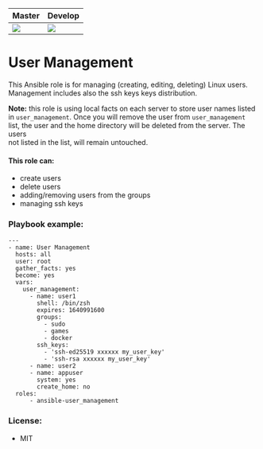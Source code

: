 | Master | Develop |
|:-------|:--------|
|[![](https://github.com/MonolithProjects/ansible-user_management/workflows/Test%20build/badge.svg?branch=master)](https://github.com/MonolithProjects/ansible-user_management/actions)|[![](https://github.com/MonolithProjects/ansible-user_management/workflows/Test%20build/badge.svg?branch=develop)](https://github.com/MonolithProjects/ansible-user_management/actions)|

# User Management
This Ansible role is for managing (creating, editing, deleting) Linux users.
Management includes also the ssh keys keys distribution.

**Note:** this role is using local facts on each server to store user names listed  
in `user_management`. Once you will remove the user from `user_management`  
list, the user and the home directory will be deleted from the server. The users  
not listed in the list, will remain untouched.

#### This role can:
- create users
- delete users
- adding/removing users from the groups
- managing ssh keys

### Playbook example:
```
---
- name: User Management
  hosts: all
  user: root
  gather_facts: yes
  become: yes
  vars:
    user_management:
      - name: user1
        shell: /bin/zsh
        expires: 1640991600
        groups:
          - sudo
          - games
          - docker
        ssh_keys:
          - 'ssh-ed25519 xxxxxx my_user_key'
          - 'ssh-rsa xxxxxx my_user_key'
      - name: user2
      - name: appuser
        system: yes
        create_home: no
  roles:
      - ansible-user_management
```

### License:
- MIT  
